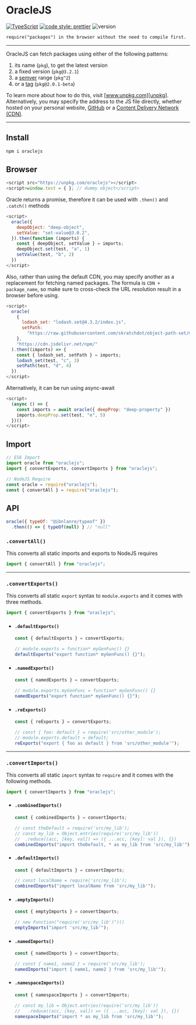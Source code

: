 # OracleJS

[![TypeScript][typescript-badge]][typescript]
[![code style: prettier][prettier-badge]][prettier]
![version][version-badge]

```markdown
require("packages") in the browser without the need to compile first.
```

---

OracleJS can fetch packages using either of the following patterns:

1. its name (`pkg`), to get the latest version
2. a fixed version (`pkg@3.2.1`)
3. a [semver][semver] range (`pkg^2`)
4. or a [tag][tag] (`pkg@2.0.1-beta`)

To learn more about how to do this, visit [www.unpkg.com][unpkg]. Alternatively, you may specify the address to the JS file directly, whether hosted on your personal website, [GitHub][github] or a [Content Delivery Network (CDN)][cdn].

---

## Install

```bash
npm i oraclejs
```

## Browser

```javascript
<script src="https://unpkg.com/oraclejs"></script>
<script>window.test = { }; // dummy object</script>
```

Oracle returns a promise, therefore it can be used with `.then()` and `.catch()` methods

```javascript
<script>
  oracle({
    deepObject: "deep-object",
    setValue: "set-value@3.0.2",
  }).then(function (imports) {
    const { deepObject, setValue } = imports;
    deepObject.set(test, "a", 1)
    setValue(test, "b", 2)
  })
</script>
```

Also, rather than using the default CDN, you may specify another as a replacement for fetching named packages. The formula is `CDN + package_name`, so make sure to cross-check the URL resolution result in a browser before using.

```javascript
<script>
  oracle(
    {
      lodash_set: "lodash.set@4.3.2/index.js",
      setPath:
        "https://raw.githubusercontent.com/skratchdot/object-path-set/master/index.js",
    },
    "https://cdn.jsdelivr.net/npm/"
  ).then((imports) => {
    const { lodash_set, setPath } = imports;
    lodash_set(test, "c", 3)
    setPath(test, "d", 4)
  })
</script>
```

Alternatively, it can be run using async-await

```javascript
<script>
  (async () => {
    const imports = await oracle({ deepProp: "deep-property" })
    imports.deepProp.set(test, "e", 5)
  })()
</script>
```

## Import

```javascript
// ES6 Import
import oracle from "oraclejs";
import { convertExports, convertImports } from "oraclejs";

// NodeJS Require
const oracle = require("oraclejs");
const { convertAll } = require("oraclejs");
```

## API

```javascript
oracle({ typeOf: "@ibnlanre/typeof" })
  .then(() => { typeOf(null) } // "null"
```

### `.convertAll()`

This converts all static imports and exports to NodeJS requires

```javascript
import { convertAll } from "oraclejs";
```

---

### `.convertExports()`

This converts all static `export` syntax to `module.exports` and it comes with three methods.

```javascript
import { convertExports } from "oraclejs";
```

- #### `.defaultExports()`

  ```javascript
  const { defaultExports } = convertExports;

  // module.exports = function* myGenFunc() {}
  defaultExports("export function* myGenFunc() {}");
  ```

- #### `.namedExports()`

  ```javascript
  const { namedExports } = convertExports;

  // module.exports.myGenFunc = function* myGenFunc() {}
  namedExports("export function* myGenFunc() {}");
  ```

- #### `.reExports()`

  ```javascript
  const { reExports } = convertExports;

  // const { foo: default } = require('src/other_module');
  // module.exports.default = default;
  reExports("export { foo as default } from 'src/other_module'");
  ```

---

### `.convertImports()`

This converts all static `import` syntax to `require` and it comes with the following methods.

```javascript
import { convertImports } from "oraclejs";
```

- #### `.combinedImports()`

  ```javascript
  const { combinedImports } = convertImports;

  // const theDefault = require('src/my_lib');
  // const my_lib = Object.entries(require('src/my_lib'))
  //  .reduce((acc, [key, val]) => ({ ...acc, [key]: val }), {})
  combinedImports("import theDefault, * as my_lib from 'src/my_lib'");
  ```

- #### `.defaultImports()`

  ```javascript
  const { defaultImports } = convertImports;

  // const localName = require('src/my_lib');
  combinedImports("import localName from 'src/my_lib'");
  ```

- #### `.emptyImports()`

  ```javascript
  const { emptyImports } = convertImports;

  // new Function("require('src/my_lib')")()
  emptyImports("import 'src/my_lib'");
  ```

- #### `.namedImports()`

  ```javascript
  const { namedImports } = convertImports;

  // const { name1, name2 } = require('src/my_lib');
  namedImports("import { name1, name2 } from 'src/my_lib'");
  ```

- #### `.namespaceImports()`

  ```javascript
  const { namespaceImports } = convertImports;

  // const my_lib = Object.entries(require('src/my_lib'))
  //   .reduce((acc, [key, val]) => ({ ...acc, [key]: val }), {})
  namespaceImports("import * as my_lib from 'src/my_lib'");
  ```

[cdn]: https://www.cloudflare.com/learning/cdn/what-is-a-cdn/
[github]: https://github.com/
[prettier]: https://github.com/prettier/prettier
[prettier-badge]: https://img.shields.io/badge/code_style-prettier-f8bc45.svg
[semver]: https://semver.npmjs.com/
[tag]: https://docs.npmjs.com/cli/v6/commands/npm-dist-tag
[typescript]: http://www.typescriptlang.org/
[typescript-badge]: https://img.shields.io/badge/%3C%2F%3E-TypeScript-%230074c1.svg
[unpkg]: https://www.unpkg.com/
[version-badge]: https://img.shields.io/badge/version-0.0.5-orange
